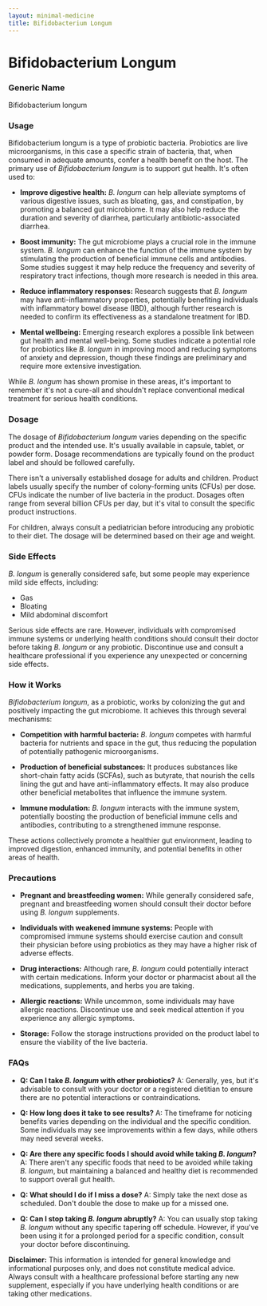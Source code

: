 ```yaml
---
layout: minimal-medicine
title: Bifidobacterium Longum
---
```


# Bifidobacterium Longum
### Generic Name
Bifidobacterium longum

### Usage
Bifidobacterium longum is a type of probiotic bacteria.  Probiotics are live microorganisms, in this case a specific strain of bacteria, that, when consumed in adequate amounts, confer a health benefit on the host.  The primary use of *Bifidobacterium longum* is to support gut health.  It's often used to:

* **Improve digestive health:**  *B. longum* can help alleviate symptoms of various digestive issues, such as bloating, gas, and constipation, by promoting a balanced gut microbiome.  It may also help reduce the duration and severity of diarrhea, particularly antibiotic-associated diarrhea.

* **Boost immunity:**  The gut microbiome plays a crucial role in the immune system.  *B. longum* can enhance the function of the immune system by stimulating the production of beneficial immune cells and antibodies.  Some studies suggest it may help reduce the frequency and severity of respiratory tract infections, though more research is needed in this area.

* **Reduce inflammatory responses:**  Research suggests that *B. longum* may have anti-inflammatory properties, potentially benefiting individuals with inflammatory bowel disease (IBD), although further research is needed to confirm its effectiveness as a standalone treatment for IBD.

* **Mental wellbeing:**  Emerging research explores a possible link between gut health and mental well-being.  Some studies indicate a potential role for probiotics like *B. longum* in improving mood and reducing symptoms of anxiety and depression, though these findings are preliminary and require more extensive investigation.


While *B. longum* has shown promise in these areas, it's important to remember it's not a cure-all and shouldn't replace conventional medical treatment for serious health conditions.


### Dosage
The dosage of *Bifidobacterium longum* varies depending on the specific product and the intended use.  It's usually available in capsule, tablet, or powder form.  Dosage recommendations are typically found on the product label and should be followed carefully.  

There isn't a universally established dosage for adults and children.   Product labels usually specify the number of colony-forming units (CFUs) per dose.  CFUs indicate the number of live bacteria in the product.  Dosages often range from several billion CFUs per day, but it's vital to consult the specific product instructions.  

For children, always consult a pediatrician before introducing any probiotic to their diet.  The dosage will be determined based on their age and weight.  


### Side Effects

*B. longum* is generally considered safe, but some people may experience mild side effects, including:

* Gas
* Bloating
* Mild abdominal discomfort


Serious side effects are rare.  However, individuals with compromised immune systems or underlying health conditions should consult their doctor before taking *B. longum* or any probiotic.  Discontinue use and consult a healthcare professional if you experience any unexpected or concerning side effects.

### How it Works
*Bifidobacterium longum*, as a probiotic, works by colonizing the gut and positively impacting the gut microbiome. It achieves this through several mechanisms:

* **Competition with harmful bacteria:** *B. longum* competes with harmful bacteria for nutrients and space in the gut, thus reducing the population of potentially pathogenic microorganisms.

* **Production of beneficial substances:** It produces substances like short-chain fatty acids (SCFAs), such as butyrate, that nourish the cells lining the gut and have anti-inflammatory effects.  It may also produce other beneficial metabolites that influence the immune system.

* **Immune modulation:** *B. longum* interacts with the immune system, potentially boosting the production of beneficial immune cells and antibodies, contributing to a strengthened immune response.

These actions collectively promote a healthier gut environment, leading to improved digestion, enhanced immunity, and potential benefits in other areas of health.

### Precautions

* **Pregnant and breastfeeding women:** While generally considered safe, pregnant and breastfeeding women should consult their doctor before using *B. longum* supplements.

* **Individuals with weakened immune systems:**  People with compromised immune systems should exercise caution and consult their physician before using probiotics as they may have a higher risk of adverse effects.

* **Drug interactions:** Although rare, *B. longum* could potentially interact with certain medications.  Inform your doctor or pharmacist about all the medications, supplements, and herbs you are taking.

* **Allergic reactions:** While uncommon, some individuals may have allergic reactions.  Discontinue use and seek medical attention if you experience any allergic symptoms.

* **Storage:**  Follow the storage instructions provided on the product label to ensure the viability of the live bacteria.


### FAQs

* **Q: Can I take *B. longum* with other probiotics?** A: Generally, yes, but it's advisable to consult with your doctor or a registered dietitian to ensure there are no potential interactions or contraindications.


* **Q: How long does it take to see results?** A: The timeframe for noticing benefits varies depending on the individual and the specific condition.  Some individuals may see improvements within a few days, while others may need several weeks.


* **Q:  Are there any specific foods I should avoid while taking *B. longum*?** A: There aren't any specific foods that need to be avoided while taking *B. longum*, but maintaining a balanced and healthy diet is recommended to support overall gut health.


* **Q: What should I do if I miss a dose?** A: Simply take the next dose as scheduled.  Don't double the dose to make up for a missed one.


* **Q: Can I stop taking *B. longum* abruptly?** A: You can usually stop taking *B. longum* without any specific tapering off schedule. However, if you've been using it for a prolonged period for a specific condition, consult your doctor before discontinuing.


**Disclaimer:** This information is intended for general knowledge and informational purposes only, and does not constitute medical advice.  Always consult with a healthcare professional before starting any new supplement, especially if you have underlying health conditions or are taking other medications.
